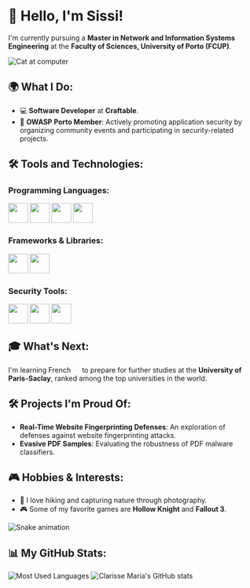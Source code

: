 # 👋 Hello, I'm Sissi!

I'm currently pursuing a **Master in Network and Information Systems Engineering** at the **Faculty of Sciences, University of Porto (FCUP)**. 

![Cat at computer](https://media.tenor.com/C055651qVfoAAAAM/typing-cat-keyboard-cat.gif)

## 🌍 What I Do:
- 💻 **Software Developer** at **Craftable**.
- 🌟 **OWASP Porto Member**: Actively promoting application security by organizing community events and participating in security-related projects.

## 🛠️ Tools and Technologies:

### Programming Languages:
<img loading="lazy" src="https://cdn.jsdelivr.net/gh/devicons/devicon/icons/python/python-original.svg" width="40" height="40"/> <img loading="lazy" src="https://cdn.jsdelivr.net/gh/devicons/devicon/icons/java/java-original.svg" width="40" height="40"/> <img loading="lazy" src="https://cdn.jsdelivr.net/gh/devicons/devicon/icons/c/c-original.svg" width="40" height="40"/> <img loading="lazy" src="https://cdn.jsdelivr.net/gh/devicons/devicon/icons/javascript/javascript-original.svg" width="40" height="40"/>  

### Frameworks & Libraries:
<img loading="lazy" src="https://cdn.jsdelivr.net/gh/devicons/devicon/icons/react/react-original.svg" width="40" height="40"/> <img loading="lazy" src="https://cdn.jsdelivr.net/gh/devicons/devicon/icons/nodejs/nodejs-original.svg" width="40" height="40"/>  

### Security Tools:
<img loading="lazy" src="https://miro.medium.com/v2/resize:fit:280/1*NRgojJ9tSeFuPPTkEWRDPA.png" width="40" height="40"/> <img loading="lazy" src="https://www.kali.org/tools/wireshark/images/wireshark-logo.svg" width="40" height="40"/> <img loading="lazy" src="https://dashboard.snapcraft.io/site_media/appmedia/2024/08/com.openwall.John.png" width="40" height="40"/>  

## 🎓 What's Next:
I'm learning French <img loading="lazy" src="https://cdn-icons-png.flaticon.com/512/3187/3187465.png" width="15" height="15"/> to prepare for further studies at the **University of Paris-Saclay**, ranked among the top universities in the world.

## 🛠️ Projects I'm Proud Of:
- **Real-Time Website Fingerprinting Defenses**: An exploration of defenses against website fingerprinting attacks.
- **Evasive PDF Samples**: Evaluating the robustness of PDF malware classifiers.

## 🎮 Hobbies & Interests:
- 🥾 I love hiking and capturing nature through photography.
- 🎮 Some of my favorite games are **Hollow Knight** and **Fallout 3**.

![Snake animation](https://github.com/seu-usuário-aqui/seu-usuário-aqui/blob/output/github-contribution-grid-snake.svg)

## 📊 My GitHub Stats:
![Most Used Languages](https://github-readme-stats.vercel.app/api/top-langs/?username=MitsukiS16&layout=compact&langs_count=7&theme=radical)
![Clarisse Maria's GitHub stats](https://github-readme-stats.vercel.app/api?username=MitsukiS16&show_icons=true&theme=radical)
